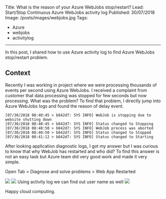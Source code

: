 Title: What is the reason of your Azure WebJobs stop/restart?
Lead: Start/Stop Continuous Azure WebJobs activity log
Published: 30/07/2018
Image: /posts/images/webjobs.jpg
Tags:
  - Azure
  - webjobs
  - activitylog
---
In this post, I shared how to use Azure activity log to find Azure WebJobs stop/restart problem.
## Context

Recently I was working in project where we were processing thousands of events per second using Azure WebJobs. I received a complaint from customer that data processing was stopped for few seconds but now processing.
What was the problem?
To find that problem, I directly jump into Azure WebJobs logs and found the reason of delay event.
```
[07/30/2018 08:40:45 > b842d7: SYS INFO] WebJob is stopping due to website shutting down
[07/30/2018 08:40:45 > b842d7: SYS INFO] Status changed to Stopping
[07/30/2018 08:40:50 > b842d7: SYS INFO] WebJob process was aborted
[07/30/2018 08:40:50 > b842d7: SYS INFO] Status changed to Stopped
[07/30/2018 08:41:12 > b842d7: SYS INFO] Status changed to Starting
```

After looking application diagnostic logs, I got my answer but I was curious to know that why WebJob has restarted and who did? To find this answer is not an easy task but Azure team did very good work and made it very simple.

Open Tab > Diagnose and solve problems > Web App Restarted

<img src="/posts/images/webjobs-diagnose.jpg">
<img src="/posts/images/webjobs-diagnose-detail.jpg">
Using activity log we can find out user name as well
<img src="/posts/images/webjobs-activitylog.jpg">

Happy cloud computing.